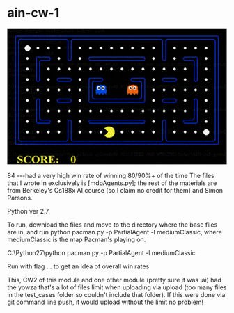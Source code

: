 # ain-cw-1

![](partialAgents.gif) 

84 ---had a very high win rate of winning 80/90%+ of the time
The files that I wrote in exclusively is [mdpAgents.py]; the rest of the materials are from Berkeley's Cs188x AI course (so I claim no credit for them) and Simon Parsons.

Python ver 2.7.

To run, download the files and move to the directory where the base files are in, and run python pacman.py -p PartialAgent -l mediumClassic, where mediumClassic is the map Pacman's playing on.

C:\Python27\python pacman.py -p PartialAgent -l mediumClassic

Run with flag ... to get an idea of overall win rates

This, CW2 of this module and one other module (pretty sure it was iai) had the yowza that's a lot of files limit when uploading via upload (too many files in the test_cases folder so couldn't include that folder). If this were done via git command line push, it would upload without the limit no problem!
